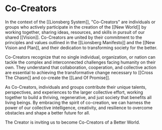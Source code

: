 # Co-Creators

In the context of the [[Lionsberg System]], "Co-Creators" are individuals or groups who actively participate in the creation of the [[New World]] by working together, sharing ideas, resources, and skills in pursuit of our shared [[Vision]].  Co-Creators are united by their commitment to the principles and values outlined in the [[Lionsberg Manifesto]] and the [[New Vision and Plan]], and their dedication to transforming society for the better.

Co-Creators recognize that no single individual, organization, or nation can tackle the complex and interconnected challenges facing humanity on their own. They understand that collaboration, cooperation, and collective action are essential to achieving the transformative change necessary to [[Cross The Chasm]] and co-create the [[Land Of Promise]].

As Co-Creators, individuals and groups contribute their unique talents, perspectives, and experiences to the larger collective effort, working together to build a thriving, regenerative, and just society that benefits all living beings. By embracing the spirit of co-creation, we can harness the power of our collective intelligence, creativity, and resilience to overcome obstacles and shape a better future for all.

The Creator is inviting us to become Co-Creators of a Better World. 